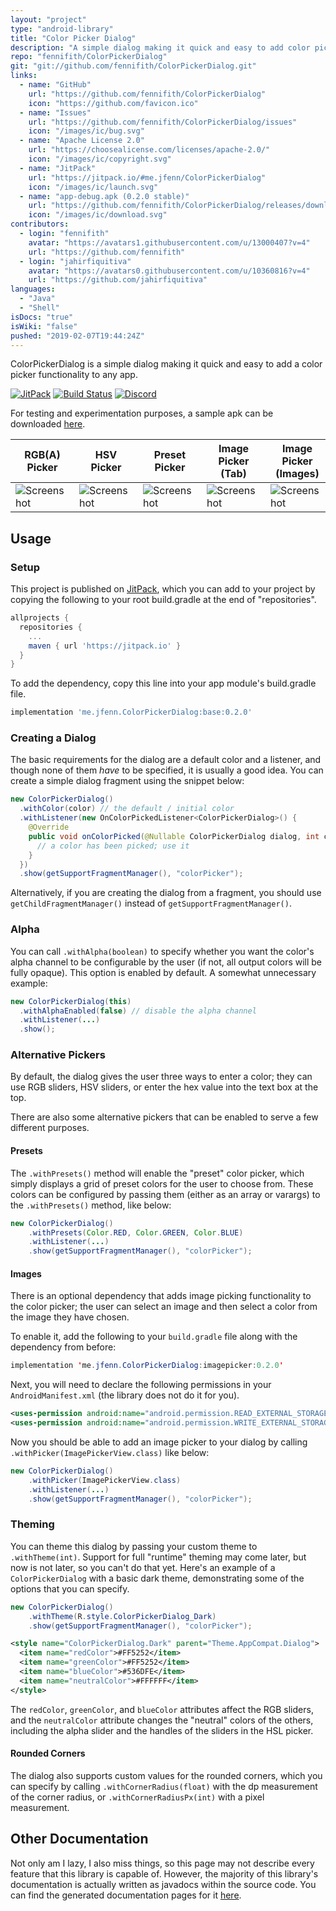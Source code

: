 ```yaml
---
layout: "project"
type: "android-library"
title: "Color Picker Dialog"
description: "A simple dialog making it quick and easy to add color picking functionality to any app."
repo: "fennifith/ColorPickerDialog"
git: "git://github.com/fennifith/ColorPickerDialog.git"
links: 
  - name: "GitHub"
    url: "https://github.com/fennifith/ColorPickerDialog"
    icon: "https://github.com/favicon.ico"
  - name: "Issues"
    url: "https://github.com/fennifith/ColorPickerDialog/issues"
    icon: "/images/ic/bug.svg"
  - name: "Apache License 2.0"
    url: "https://choosealicense.com/licenses/apache-2.0/"
    icon: "/images/ic/copyright.svg"
  - name: "JitPack"
    url: "https://jitpack.io/#me.jfenn/ColorPickerDialog"
    icon: "/images/ic/launch.svg"
  - name: "app-debug.apk (0.2.0 stable)"
    url: "https://github.com/fennifith/ColorPickerDialog/releases/download/0.2.0/app-debug.apk"
    icon: "/images/ic/download.svg"
contributors: 
  - login: "fennifith"
    avatar: "https://avatars1.githubusercontent.com/u/13000407?v=4"
    url: "https://github.com/fennifith"
  - login: "jahirfiquitiva"
    avatar: "https://avatars0.githubusercontent.com/u/10360816?v=4"
    url: "https://github.com/jahirfiquitiva"
languages: 
  - "Java"
  - "Shell"
isDocs: "true"
isWiki: "false"
pushed: "2019-02-07T19:44:24Z"
---
```


ColorPickerDialog is a simple dialog making it quick and easy to add a color picker functionality to any app.

[![JitPack](https://jitpack.io/v/me.jfenn/ColorPickerDialog.svg)](https://jitpack.io/#me.jfenn/ColorPickerDialog)
[![Build Status](https://travis-ci.com/fennifith/ColorPickerDialog.svg)](https://travis-ci.com/fennifith/ColorPickerDialog)
[![Discord](https://img.shields.io/discord/514625116706177035.svg?logo=discord&colorB=7289da)](https://discord.gg/hwddBF7)

For testing and experimentation purposes, a sample apk can be downloaded [here](https://jfenn.me/projects/colorpickerdialog).

| RGB(A) Picker | HSV Picker | Preset Picker | Image Picker (Tab) | Image Picker (Images) | Dark Theme |
|---------------|------------|---------------|--------------------|-----------------------|------------|
| ![Screenshot](https://github.com/fennifith/ColorPickerDialog/blob/master/./.github/images/rgba.png) | ![Screenshot](https://github.com/fennifith/ColorPickerDialog/blob/master/./.github/images/hsv.png) | ![Screenshot](https://github.com/fennifith/ColorPickerDialog/blob/master/./.github/images/presets.png) | ![Screenshot](https://github.com/fennifith/ColorPickerDialog/blob/master/./.github/images/images.png) | ![Screenshot](https://github.com/fennifith/ColorPickerDialog/blob/master/./.github/images/image.png) | ![Screenshot](https://github.com/fennifith/ColorPickerDialog/blob/master/./.github/images/darktheme.png) |

## Usage

### Setup

This project is published on [JitPack](https://jitpack.io), which you can add to your project by copying the following to your root build.gradle at the end of "repositories".

```gradle
allprojects {
  repositories {
    ...
    maven { url 'https://jitpack.io' }
  }
}
```

To add the dependency, copy this line into your app module's build.gradle file.

```gradle
implementation 'me.jfenn.ColorPickerDialog:base:0.2.0'
```

### Creating a Dialog

The basic requirements for the dialog are a default color and a listener, and though none of them _have_ to be specified, it is usually a good idea. You can create a simple dialog fragment using the snippet below:

```java
new ColorPickerDialog()
  .withColor(color) // the default / initial color
  .withListener(new OnColorPickedListener<ColorPickerDialog>() {
    @Override
    public void onColorPicked(@Nullable ColorPickerDialog dialog, int color) {
      // a color has been picked; use it
    }
  })
  .show(getSupportFragmentManager(), "colorPicker");
```

Alternatively, if you are creating the dialog from a fragment, you should use `getChildFragmentManager()` instead of `getSupportFragmentManager()`.

### Alpha

You can call `.withAlpha(boolean)` to specify whether you want the color's alpha channel to be configurable by the user (if not, all output colors will be fully opaque). This option is enabled by default. A somewhat unnecessary example:

```java
new ColorPickerDialog(this)
  .withAlphaEnabled(false) // disable the alpha channel
  .withListener(...)
  .show();
```

### Alternative Pickers

By default, the dialog gives the user three ways to enter a color; they can use RGB sliders, HSV sliders, or enter the hex value into the text box at the top.

There are also some alternative pickers that can be enabled to serve a few different purposes.

#### Presets

The `.withPresets()` method will enable the "preset" color picker, which simply displays a grid of preset colors for the user to choose from. These colors can be configured by passing them (either as an array or varargs) to the `.withPresets()` method, like below:

```java
new ColorPickerDialog()
    .withPresets(Color.RED, Color.GREEN, Color.BLUE)
    .withListener(...)
    .show(getSupportFragmentManager(), "colorPicker");
```

#### Images

There is an optional dependency that adds image picking functionality to the color picker; the user can select an image and then select a color from the image they have chosen.

To enable it, add the following to your `build.gradle` file along with the dependency from before:

```java
implementation 'me.jfenn.ColorPickerDialog:imagepicker:0.2.0'
```

Next, you will need to declare the following permissions in your `AndroidManifest.xml` (the library does not do it for you).

```xml
<uses-permission android:name="android.permission.READ_EXTERNAL_STORAGE"/>
<uses-permission android:name="android.permission.WRITE_EXTERNAL_STORAGE"/>
```

Now you should be able to add an image picker to your dialog by calling `.withPicker(ImagePickerView.class)` like below:

```java
new ColorPickerDialog()
    .withPicker(ImagePickerView.class)
    .withListener(...)
    .show(getSupportFragmentManager(), "colorPicker");
```

### Theming

You can theme this dialog by passing your custom theme to `.withTheme(int)`. Support for full "runtime" theming may come later, but now is not later, so you can't do that yet. Here's an example of a `ColorPickerDialog` with a basic dark theme, demonstrating some of the options that you can specify.

```java
new ColorPickerDialog()
    .withTheme(R.style.ColorPickerDialog_Dark)
    .show(getSupportFragmentManager(), "colorPicker");
```

```xml
<style name="ColorPickerDialog.Dark" parent="Theme.AppCompat.Dialog">
  <item name="redColor">#FF5252</item>
  <item name="greenColor">#FF5252</item>
  <item name="blueColor">#536DFE</item>
  <item name="neutralColor">#FFFFFF</item>
</style>
```

The `redColor`, `greenColor`, and `blueColor` attributes affect the RGB sliders, and the `neutralColor` attribute changes the "neutral" colors of the others, including the alpha slider and the handles of the sliders in the HSL picker.

#### Rounded Corners

The dialog also supports custom values for the rounded corners, which you can specify by calling `.withCornerRadius(float)` with the dp measurement of the corner radius, or `.withCornerRadiusPx(int)` with a pixel measurement.

## Other Documentation

Not only am I lazy, I also miss things, so this page may not describe every feature that this library is capable of. However, the majority of this library's documentation is actually written as javadocs within the source code. You can find the generated documentation pages for it [here](https://jfenn.me/projects/colorpickerdialog/docs/).
